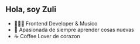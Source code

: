 ## Hola, soy Zuli

- 👨🏻‍💻 Frontend Developer & Musico 
- 📙 Apasionada de siempre aprender cosas nuevas
- :coffee: Coffee Lover de corazon
